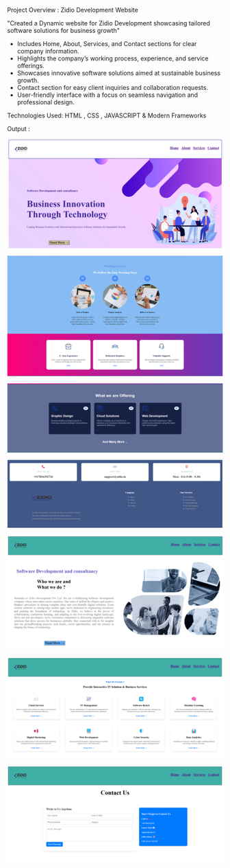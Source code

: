Project Overview : Zidio Development Website

"Created a Dynamic website for Zidio Development showcasing tailored software solutions for business growth"

* Includes Home, About, Services, and Contact sections for clear company information.
* Highlights the company’s working process, experience, and service offerings.
* Showcases innovative software solutions aimed at sustainable business growth.
* Contact section for easy client inquiries and collaboration requests.
* User-friendly interface with a focus on seamless navigation and professional design.

Technologies Used: HTML , CSS , JAVASCRIPT & Modern Frameworks

Output :

![image alt](https://github.com/ayushmoudekar/Zidio-Development-Website/blob/654b5b1078f7fe80391a5707dcf7351f09a98151/Output/Output%201.png)

![image alt](https://github.com/ayushmoudekar/Zidio-Development-Website/blob/654b5b1078f7fe80391a5707dcf7351f09a98151/Output/Output%202.png)

![image alt](https://github.com/ayushmoudekar/Zidio-Development-Website/blob/654b5b1078f7fe80391a5707dcf7351f09a98151/Output/Output%203.png)

![image alt](https://github.com/ayushmoudekar/Zidio-Development-Website/blob/654b5b1078f7fe80391a5707dcf7351f09a98151/Output/Output%204.png)

![image alt](https://github.com/ayushmoudekar/Zidio-Development-Website/blob/654b5b1078f7fe80391a5707dcf7351f09a98151/Output/Output%205.png)

![image alt](https://github.com/ayushmoudekar/Zidio-Development-Website/blob/654b5b1078f7fe80391a5707dcf7351f09a98151/Output/Output%206.png)

![image alt](https://github.com/ayushmoudekar/Zidio-Development-Website/blob/654b5b1078f7fe80391a5707dcf7351f09a98151/Output/Output%207.png)

